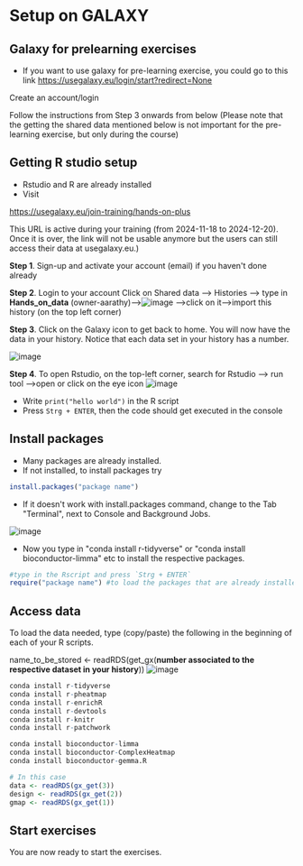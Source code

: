 # Setup on GALAXY
## Galaxy for prelearning exercises
* If you want to use galaxy for pre-learning exercise, you could go to this link
https://usegalaxy.eu/login/start?redirect=None

Create an account/login

Follow the instructions from Step 3 onwards from below (Please note that the getting the shared data mentioned below is not important for the pre-learning exercise, but only during the course)

## Getting R studio setup
* Rstudio and R are already installed
* Visit
 
https://usegalaxy.eu/join-training/hands-on-plus

This URL is active during your training (from 2024-11-18 to 2024-12-20). Once it is over, the link will not be usable anymore but the users can still access their data at usegalaxy.eu.)


**Step 1**. Sign-up and activate your account (email) if you haven't done already

**Step 2**. Login to your account
 Click on Shared data --> Histories --> type in  **Hands_on_data** (owner-aarathy)-->![image](https://github.com/csbg/Hands-on-Biomedical-Data/assets/96147982/32dac7c2-904d-494e-97ea-454aee0f80bf)
-->click on it-->import this history (on the top left corner)

**Step 3**. Click on the Galaxy icon to get back to home. You will now have the data in your history. Notice that each data set in your history has a number.

 ![image](https://github.com/user-attachments/assets/4f676bd4-cbd1-4bd2-8ae2-acb9ad812e4d)
 
**Step 4**. To open Rstudio, on the top-left corner, search for Rstudio
--> run tool -->open or click on the eye icon
![image](https://github.com/user-attachments/assets/b2ea7c1a-6f14-459e-a151-9301e5c20903)


* Write `print("hello world")` in the R script
* Press `Strg + ENTER`, then the code should get executed in the console


## Install packages
* Many packages are already installed. 
* If not installed, to install packages try
```R
install.packages("package name")
```
* If it doesn't work with install.packages command, change to the Tab "Terminal", next to Console and Background Jobs.

![image](https://github.com/user-attachments/assets/11072545-faa7-44fa-a1fd-a95a42f455ba)




* Now you type in "conda install r-tidyverse" or "conda install bioconductor-limma" etc to install the respective packages.
```R
#type in the Rscript and press `Strg + ENTER`
require("package name") #to load the packages that are already installed
```
## Access data
To load the data needed, type (copy/paste) the following in the beginning of each of your R scripts.

name_to_be_stored <- readRDS(get_gx(**number associated to the respective dataset in your history**))
![image](https://github.com/user-attachments/assets/edb3a8b8-f614-40f2-9940-b68c48ee9e93)


```R
conda install r-tidyverse
conda install r-pheatmap
conda install r-enrichR
conda install r-devtools
conda install r-knitr
conda install r-patchwork

conda install bioconductor-limma
conda install bioconductor-ComplexHeatmap
conda install bioconductor-gemma.R
```

```R
# In this case
data <- readRDS(gx_get(3))
design <- readRDS(gx_get(2))
gmap <- readRDS(gx_get(1))
```

## Start exercises
You are now ready to start the exercises.
